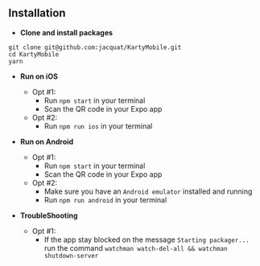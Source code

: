 ## Installation

*	**Clone and install packages**
```
git clone git@github.com:jacquat/KartyMobile.git
cd KartyMobile
yarn
```

*	**Run on iOS**
	*	Opt #1:
		*	Run `npm start` in your terminal
		*	Scan the QR code in your Expo app
	*	Opt #2:
		*	Run `npm run ios` in your terminal


*	**Run on Android**
	*	Opt #1:
		*	Run `npm start` in your terminal
		*	Scan the QR code in your Expo app
	*	Opt #2:
		*	Make sure you have an `Android emulator` installed and running
		*	Run `npm run android` in your terminal

*	**TroubleShooting**
    * Opt #1:
        * If the app stay blocked on the message `Starting packager...`
        run the command 
        `watchman watch-del-all && watchman shutdown-server`
